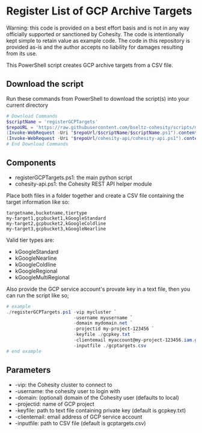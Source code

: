 # Register List of GCP Archive Targets

Warning: this code is provided on a best effort basis and is not in any way officially supported or sanctioned by Cohesity. The code is intentionally kept simple to retain value as example code. The code in this repository is provided as-is and the author accepts no liability for damages resulting from its use.

This PowerShell script creates GCP archive targets from a CSV file.

## Download the script

Run these commands from PowerShell to download the script(s) into your current directory

```powershell
# Download Commands
$scriptName = 'registerGCPTargets'
$repoURL = 'https://raw.githubusercontent.com/bseltz-cohesity/scripts/master/powershell'
(Invoke-WebRequest -Uri "$repoUrl/$scriptName/$scriptName.ps1").content | Out-File "$scriptName.ps1"; (Get-Content "$scriptName.ps1") | Set-Content "$scriptName.ps1"
(Invoke-WebRequest -Uri "$repoUrl/cohesity-api/cohesity-api.ps1").content | Out-File cohesity-api.ps1; (Get-Content cohesity-api.ps1) | Set-Content cohesity-api.ps1
# End Download Commands
```

## Components

* registerGCPTargets.ps1: the main python script
* cohesity-api.ps1: the Cohesity REST API helper module

Place both files in a folder together and create a CSV file containing the target information like so:

```text
targetname,bucketname,tiertype
my-target1,gcpbucket1,kGoogleStandard
my-target2,gcpbucket2,kGoogleColdline
my-target3,gcpbucket3,kGoogleNearline
```

Valid tier types are:

* kGoogleStandard
* kGoogleNearline
* kGoogleColdline
* kGoogleRegional
* kGoogleMultiRegional

Also provide the GCP service account's provate key in a text file, then you can run the script like so;

```powershell
# example
./registerGCPTargets.ps1 -vip mycluster `
                         -username myusername `
                         -domain mydomain.net `
                         -projectid my-project-123456 `
                         -keyfile ./gcpkey.txt `
                         -clientemail myaccount@my-project-123456.iam.gserviceaccount.com `
                         -inputfile ./gcptargets.csv
# end example
```

## Parameters

* -vip: the Cohesity cluster to connect to
* -username: the cohesity user to login with
* -domain: (optional) domain of the Cohesity user (defaults to local)
* -projectid: name of GCP project
* -keyfile: path to text file containing private key (default is gcpkey.txt)
* -clientemail: email address of GCP service account
* -inputfile: path to CSV file (default is gcptargets.csv)
